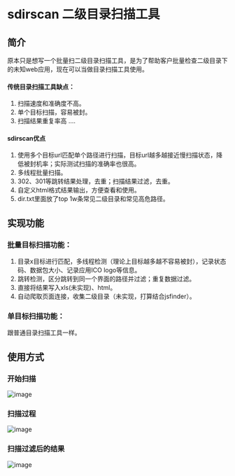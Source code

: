 # sdirscan 二级目录扫描工具
## 简介
原本只是想写一个批量扫二级目录扫描工具，是为了帮助客户批量检查二级目录下的未知web应用，现在可以当做目录扫描工具使用。
#### 传统目录扫描工具缺点：
1. 扫描速度和准确度不高。
2. 单个目标扫描，容易被封。
3. 扫描结果重复率高
....
#### sdirscan优点
1. 使用多个目标url匹配单个路径进行扫描，目标url越多越接近慢扫描状态，降低被封机率；实际测试扫描的准确率也很高。
2. 多线程批量扫描。
3. 302、301等跳转结果处理，去重；扫描结果过滤，去重。
4. 自定义html格式结果输出，方便查看和使用。
5. dir.txt里面放了top 1w条常见二级目录和常见高危路径。
## 实现功能
### 批量目标扫描功能：
1. 目录x目标进行匹配，多线程检测（理论上目标越多越不容易被封），记录状态码、数据包大小、记录应用ICO logo等信息。
2. 跳转检测，区分跳转到同一个界面的路径并过滤；重复数据过滤。
3. 直接将结果写入xls(未实现)、html。
4. 自动爬取页面连接，收集二级目录（未实现，打算结合jsfinder）。

### 单目标扫描功能：
跟普通目录扫描工具一样。


## 使用方式
### 开始扫描
![image](https://user-images.githubusercontent.com/24539434/134306159-cb80a3f5-7375-417c-a64c-f1ea0c878522.png)
### 扫描过程
![image](https://user-images.githubusercontent.com/24539434/134306948-a34d78e0-155d-411c-8bc9-0ad28de25aa6.png)
### 扫描过滤后的结果
![image](https://user-images.githubusercontent.com/24539434/134306598-77d735e4-769b-43a7-85f3-13dfb314bf6e.png)

